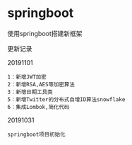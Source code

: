 # springboot
使用springboot搭建新框架

更新记录

20191101

    1：新增JWT加密
    2：新增RSA,AES等加密算法
    3：新增日期工具类
    5：新增Twitter的分布式自增ID算法snowflake
    6：集成Lombok,简化代码

20191031

    springboot项目初始化
